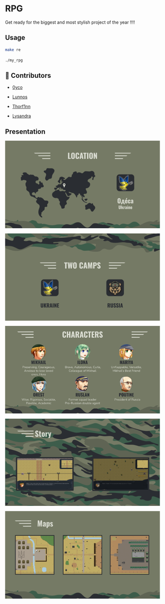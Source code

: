 # RPG

Get ready for the biggest and most stylish project of the year !!!!

##  Usage
```bash
make re

./my_rpg
```

## 👥 Contributors

-  [0yco](https://github.com/0yco)

-  [Lunnos](https://github.com/LunnosMp4)

-  [Thorf1nn](https://github.com/Thorf1nn)

-  [Lysandra](https://github.com/Lysandra26)

## Presentation

![Location](./README/1_Location.png)

![Camps](./README/2_Camps.png)

![Characters](./README/3_Characters.png)

![Story](./README/4_Story.png)

![Maps](./README/5_Maps.png)
